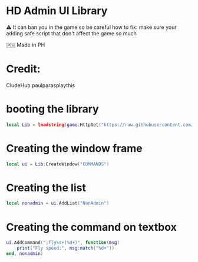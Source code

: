 # HD Admin UI Library
⚠️ It can ban you in the game so be careful how to fix:
make sure your adding safe script that don't affect the game so much

🇵🇭 Made in PH
# Credit:
CludeHub
paulparasplaythis 


# booting the library
```lua
local Lib = loadstring(game:HttpGet("https://raw.githubusercontent.com/CludeHub/SourceCludeLib/refs/heads/main/AdminCommand.lua"))()
```
# Creating the window frame
```lua
local ui = Lib:CreateWindow("COMMANDS")
```
# Creating the list
```lua
local nonadmin = ui.AddList("NonAdmin")
```
# Creating the command on textbox
```lua
ui.AddCommand(";fly%s+(%d+)", function(msg)
	print("Fly speed:", msg:match("%d+"))
end, nonadmin)
```
